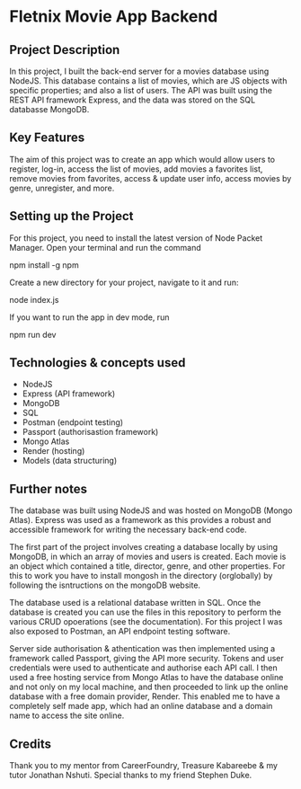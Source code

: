 # Fletnix Movie App Backend

## Project Description

In this project, I built the back-end server for a movies database using NodeJS. This database contains a list of movies, which are JS objects with specific properties; and also a list of users. The API was built using the REST API framework Express, and the data was stored on the SQL databasse MongoDB.

## Key Features
The aim of this project was to create an app which would allow users to register, log-in, access the list of movies, add movies a favorites list, remove movies from favorites, access & update user info, access movies by genre, unregister, and more.

## Setting up the Project

For this project, you need to install the latest version of Node Packet Manager. Open your terminal and run the command

npm install -g npm

Create a new directory for your project, navigate to it and run:

node index.js

If you want to run the app in dev mode, run

npm run dev

## Technologies & concepts used

- NodeJS
- Express (API framework)
- MongoDB
- SQL
- Postman (endpoint testing)
- Passport (authorisastion framework)
- Mongo Atlas
- Render (hosting)
- Models (data structuring)

## Further notes

The database was built using NodeJS and was hosted on MongoDB (Mongo Atlas). Express was used as a framework as this provides a robust and accessible framework for writing the necessary back-end code. 

The first part of the project involves creating a database locally by using MongoDB, in which an array of movies and users is created. Each movie is an object which contained a title, director, genre, and other properties. For this to work you have to install mongosh in the directory (orglobally) by following the isntructions on the mongoDB website.

The database used is a relational database written in SQL. Once the database is created you can use the files in this repository to perform the various CRUD opoerations (see the documentation). For this project I was also exposed to Postman, an API endpoint testing software.

Server side authorisation & athentication was then implemented using a framework called Passport, giving the API more security. Tokens and user credentials were used to authenticate and authorise each API call. I then used a free hosting service from Mongo Atlas to have the database online and not only on my local machine, and then proceeded to link up the online database with a free domain provider, Render. This enabled me to have a completely self made app, which had an online database and a domain name to access the site online. 

## Credits

Thank you to my mentor from CareerFoundry, Treasure Kabareebe & my tutor Jonathan Nshuti. Special thanks to my friend Stephen Duke. 
